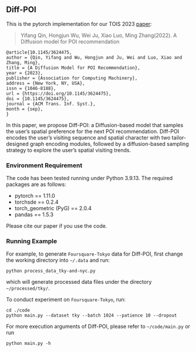## Diff-POI

This is the pytorch implementation for our TOIS 2023 [paper](https://dl.acm.org/doi/10.1145/3624475):
> Yifang Qin, Hongjun Wu, Wei Ju, Xiao Luo, Ming Zhang(2022). 
> A Diffusion model for POI recommendation

```
@article{10.1145/3624475,
author = {Qin, Yifang and Wu, Hongjun and Ju, Wei and Luo, Xiao and Zhang, Ming},
title = {A Diffusion Model for POI Recommendation},
year = {2023},
publisher = {Association for Computing Machinery},
address = {New York, NY, USA},
issn = {1046-8188},
url = {https://doi.org/10.1145/3624475},
doi = {10.1145/3624475},
journal = {ACM Trans. Inf. Syst.},
month = {sep},
}
```

In this paper, we propose Diff-POI: a Diffusion-based model that samples the user’s spatial preference for the next POI recommendation.
Diff-POI encodes the user’s visiting sequence and spatial character with two tailor-designed graph encoding modules,
followed by a diffusion-based sampling strategy to explore the user’s spatial visiting trends.

### Environment Requirement

The code has been tested running under Python 3.9.13. The required packages are as follows:

- pytorch == 1.11.0
- torchsde == 0.2.4
- torch_geometric (PyG) == 2.0.4
- pandas == 1.5.3

Please cite our paper if you use the code.

### Running Example

For example, to generate `Foursquare-Tokyo` data for Diff-POI, 
first change the working directory into `~/.data` and run:
```shell
python process_data_tky-and-nyc.py
```
which will generate processed data files under the directory `~/processed/tky/`.

To conduct experiment on `Foursquare-Tokyo`, run:
```shell
cd ./code
python main.py --dataset tky --batch 1024 --patience 10 --dropout 
```
For more execution arguments of Diff-POI, please refer to `~/code/main.py` or run
```shell
python main.py -h
```
